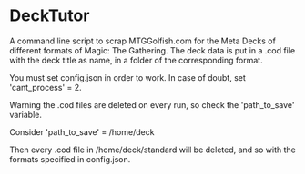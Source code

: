 # DeckTutor
A command line script to scrap MTGGolfish.com for the Meta Decks of different formats of Magic: The Gathering. The deck data is put in a .cod file with the deck title as name, in a folder of the corresponding format.

You must set config.json in order to work. In case of doubt, set 'cant_process' = 2.

Warning the .cod files are deleted on every run, so check the 'path_to_save' variable.

Consider 'path_to_save' = /home/deck

Then every .cod file in /home/deck/standard will be deleted, and so with the formats specified in config.json.

